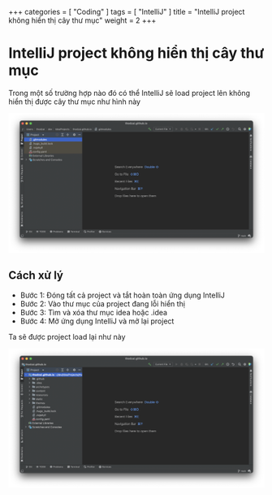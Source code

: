 +++
categories = [
"Coding"
]
tags = [
"IntelliJ"
]
title = "IntelliJ project không hiển thị cây thư mục"
weight = 2
+++

# IntelliJ project không hiển thị cây thư mục

Trong một số trường hợp nào đó có thể IntelliJ sẽ load project lên không hiển thị được cây thư mục như hình này

![intellij-project-not-show-hierarchy-1](../resources/intellij-project-not-show-hierarchy-1.png "intellij-project-not-show-hierarchy-1")

## Cách xử lý

* Bước 1: Đóng tất cả project và tắt hoàn toàn ứng dụng IntelliJ
* Bước 2: Vào thư mục của project đang lỗi hiển thị
* Bước 3: Tìm và xóa thư mục idea hoặc .idea
* Bước 4: Mở ứng dụng IntelliJ và mở lại project

Ta sẽ được project load lại như này

![intellij-project-not-show-hierarchy-2](../resources/intellij-project-not-show-hierarchy-2.png "intellij-project-not-show-hierarchy-2")